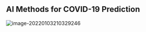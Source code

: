 ## AI Methods for COVID-19 Prediction

![image-20220103210329246](C:\Users\15975\AppData\Roaming\Typora\typora-user-images\image-20220103210329246.png)

